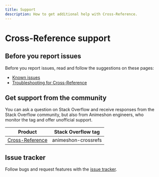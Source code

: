 ```yaml
---
title: Support
description: How to get additional help with Cross-Reference.
---
```


# Cross-Reference support

## Before you report issues

Before you report issues, read and follow the suggestions on these pages:

- [Known issues](/crossrefs/docs/issues)
- [Troubleshooting for Cross-Reference](/crossrefs/docs/troubleshooting)

## Get support from the community

You can ask a question on Stack Overflow and receive responses from the Stack Overflow community, but also from Animeshon engineers, who monitor the tag and offer unofficial support.

| Product | Stack Overflow tag |
| --- | --- |
| [Cross-Reference](https://stackoverflow.com/questions/tagged/animeshon-crossrefs) | animeshon-crossrefs |

## Issue tracker

Follow bugs and request features with the [issue tracker](https://github.com/animeshon/issue-tracker/issues).

